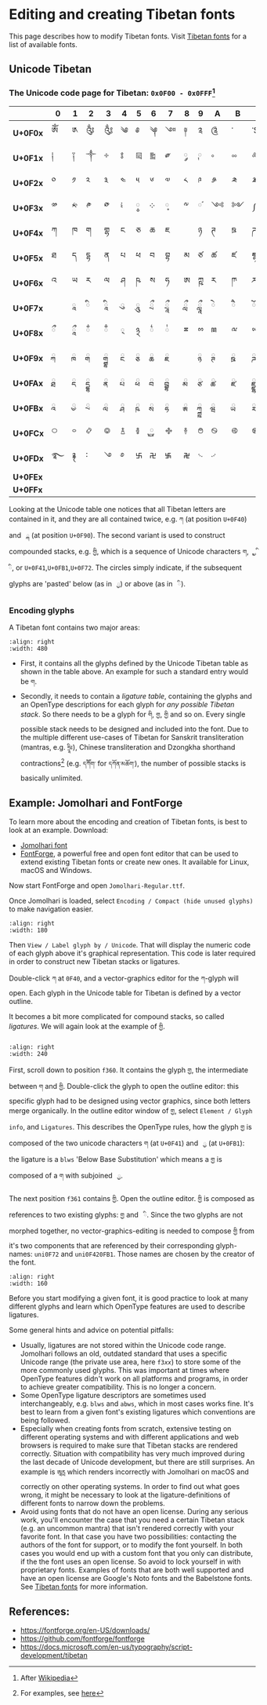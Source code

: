 # Editing and creating Tibetan fonts

This page describes how to modify Tibetan fonts. Visit [Tibetan fonts](tibetan_fonts.md) for a list of available fonts.
## Unicode Tibetan

### The Unicode code page for Tibetan: `0x0F00 - 0x0FFF`[^uni_tib_ref]

|        | 0 | 1 | 2 | 3 | 4 | 5 | 6 | 7 | 8 | 9 | A | B | C | D | E | F |
| ------ | - | - | - | - | - | - | - | - | - | - | - | - | - | - | - | - |
| **U+0F0x** | ༀ | ༁ | ༂| ༃ | ༄ | ༅ | ༆ | ༇ | ༈ | ༉ | ༊ | ་ | ༌$_{\tiny{NB}}$ | ། | ༎ | ༏ |
| **U+0F1x** | ༐ | ༑ | ༒ | ༓ | ༔ | ༕ | ༖ | ༗ | ༘  | ༙ | ༚ | ༛ | ༜ | ༝ | ༞ | ༟ |
| **U+0F2x** | ༠ | ༡ | ༢ | ༣ | ༤ | ༥ | ༦ | ༧ | ༨ | ༩ | ༪ | ༫ | ༬ | ༭ | ༮ | ༯ |
| **U+0F3x** | ༰ | ༱ | ༲ | ༳ | ༴ | ༵ | ༶ | ༷ | ༸ | ༹ | ༺ | ༻ | ༼ | ༽ | ༾ | ༿ |
| **U+0F4x** | ཀ | ཁ | ག | གྷ | ང | ཅ | ཆ | ཇ | 	 | ཉ | ཊ | ཋ | ཌ | ཌྷ | ཎ | ཏ |
| **U+0F5x** | ཐ | ད | དྷ | ན | པ | ཕ | བ | བྷ | མ | ཙ | ཚ | ཛ | ཛྷ | ཝ | ཞ | ཟ |
| **U+0F6x** | འ | ཡ | ར | ལ | ཤ | ཥ | ས | ཧ | ཨ | ཀྵ | ཪ | ཫ | ཬ | |  |  |
| **U+0F7x** |  | 	ཱ | ི | ཱི | ུ | ཱུ | ྲྀ | ཷ | ླྀ | ཹ | ེ | ཻ | ོ | ཽ | ཾ | ཿ |
| **U+0F8x** | ྀ | ཱྀ | ྂ | ྃ | ྄ | ྅ | ྆ | ྇ | ྈ | ྉ | ྊ | ྋ | ྌ | ྍ | ྎ | ྏ |
| **U+0F9x** | ྐ | ྑ | ྒ | ྒྷ | ྔ | ྕ | ྖ | ྗ |  |  ྙ | ྚ | ྛ | ྜ | ྜྷ | ྞ | ྟ |
| **U+0FAx** | ྠ | ྡ | ྡྷ | ྣ | ྤ | ྥ | ྦ | ྦྷ | ྨ | ྩ | ྪ | ྫ | ྫྷ | ྭ | ྮ | ྯ |
| **U+0FBx** | ྰ | ྱ | ྲ | ླ | ྴ | ྵ | ྶ | ྷ | ྸ | ྐྵ | ྺ | ྻ | ྼ  | | 	྾  | 	྿ | 
| **U+0FCx** | ࿀ | ࿁ | ࿂ | ࿃ | ࿄ | ࿅ | ࿆ | ࿇ | ࿈ | ࿉ | ࿊ | ࿋ | ࿌ | 	 | ࿎ | ࿏ |
| **U+0FDx** | ࿐ | ࿑ | ࿒ | ࿓ | ࿔ | ࿕ | ࿖ | ࿗ | ࿘ | ࿙ | ࿚ |  |  |  |  |  |	
| **U+0FEx** |  |  |  |  |  |  |  |  |  |  |  |  |  |  |  |  | 	
| **U+0FFx** |  |  |  |  |  |  |  |  |  |  |  |  |  |  |  |  | 

[^uni_tib_ref]: After [Wikipedia](https://en.wikipedia.org/wiki/Tibetan_(Unicode_block))

Looking at the Unicode table one notices that all Tibetan letters are contained in it, and they are all contained twice, e.g. `ཀ` (at position `U+0F40`) and ` ྐ` (at position `U+0F90`). The second variant is used to construct compounded stacks, e.g. `གྱི`, which is a sequence of Unicode characters `ག`, ` ྱ`, ` ི`, or `U+0F41`,`U+0FB1`,`U+0F72`. The circles simply indicate, if the subsequent glyphs are 'pasted' below (as in ` ྱ`) or above (as in ` ི`).

### Encoding glyphs

A Tibetan font contains two major areas:

```{image} Images/FontForge.jpg
:align: right
:width: 480
```

* First, it contains all the glyphs defined by the Unicode Tibetan table as shown in the table above. An example for such a standard entry would be `ག`.
* Secondly, it needs to contain a _ligature table_, containing the glyphs and an OpenType descriptions for each glyph for _any possible Tibetan stack_. So there needs to be a glyph for `གི`, `གྱ`, `གྱི` and so on. Every single possible stack needs to be designed and included into the font. Due to the multiple different use-cases of Tibetan for Sanskrit transliteration (mantras, e.g. `ཧྲཱིཿ`), Chinese transliteration and Dzongkha shorthand contractions[^dzongkha_shorthand_examples] (e.g. `དཀོོག་` for `དཀོན་མཆོག་`), the number of possible stacks is basically unlimited.

[^dzongkha_shorthand_examples]: For examples, see [here](https://www.babelstone.co.uk/Tibetan/Contractions.html)

## Example: Jomolhari and FontForge

To learn more about the encoding and creation of Tibetan fonts, is best to look at an example. Download:

- [Jomolhari font](https://fonts.google.com/specimen/Jomolhari#type-tester)
- [FontForge](https://fontforge.org/en-US/), a powerful free and open font editor that can be used to extend existing Tibetan fonts or create new ones. It available for Linux, macOS and Windows.

Now start FontForge and open `Jomolhari-Regular.ttf`. 

Once Jomolhari is loaded, select `Encoding / Compact (hide unused glyphs)` to make navigation easier.

```{image} Images/FontForgeKa.jpg
:align: right
:width: 180
```

Then `View / Label glyph by / Unicode`. That will display the numeric code of each glyph above it's graphical representation. This code is later required in order to construct new Tibetan stacks or ligatures.

Double-click `ཀ` at `0F40`, and a vector-graphics editor for the `ཀ`-glyph will open. Each glyph in the Unicode table for Tibetan is defined by a vector outline.

It becomes a bit more complicated for compound stacks, so called _ligatures_. We will again look at the example of `གྱི`.

```{image} Images/FontForgeGya.jpg
:align: right
:width: 240
```

First, scroll down to position `f360`. It contains the glyph `གྱ`, the intermediate between `ག` and `གྱི`. Double-click the glyph to open the outline editor: this specific glyph had to be designed using vector graphics, since both letters merge organically. In the outline editor window of `གྱ`, select `Element / Glyph info`, and `Ligatures`. This describes the OpenType rules, how the glyph `གྱ` is composed of the two unicode characters `ག` (at `U+0F41`) and ` ྱ` (at `U+0FB1`): the ligature is a `blws` 'Below Base Substitution' which means a `གྱ` is composed of a `ག` with subjoined ` ྱ`.

The next position `f361` contains `གྱི`. Open the outline editor. `གྱི` is composed as references to two existing glyphs: `གྱ` and ` ི`. Since the two glyphs are not morphed together, no vector-graphics-editing is needed to compose `གྱི` from it's two components that are referenced by their corresponding glyph-names: `uni0F72` and `uni0F420FB1`. Those names are chosen by the creator of the font.

```{image} Images/FontForgeGyi.jpg
:align: right
:width: 160
```

Before you start modifying a given font, it is good practice to look at many different glyphs and learn which OpenType features are used to describe ligatures.

Some general hints and advice on potential pitfalls:

* Usually, ligatures are not stored within the Unicode code range. Jomolhari follows an old, outdated standard that uses a specific Unicode range (the private use area, here `f3`_`xx`_) to store some of the more commonly used glyphs. This was important at times where OpenType features didn't work on all platforms and programs, in order to achieve greater compatibility. This is no longer a concern.
* Some OpenType ligature descriptors are sometimes used interchangeably, e.g. `blws` and `abws`, which in most cases works fine. It's best to learn from a given font's existing ligatures which conventions are being followed.
* Especially when creating fonts from scratch, extensive testing on different operating systems and with different applications and web browsers is required to make sure that Tibetan stacks are rendered correctly. Situation with compatibility has very much improved during the last decade of Unicode development, but there are still surprises. An example is `ཨཱརྻ` which renders incorrectly with Jomolhari on macOS and correctly on other operating systems. In order to find out what goes wrong, it might be necessary to look at the ligature-definitions of different fonts to narrow down the problems.
* Avoid using fonts that do not have an open license. During any serious work, you'll encounter the case that you need a certain Tibetan stack (e.g. an uncommon mantra) that isn't rendered correctly with your favorite font. In that case you have two possibilities: contacting the authors of the font for support, or to modify the font yourself. In both cases you would end up with a custom font that you only can distribute, if the the font uses an open license. So avoid to lock yourself in with proprietary fonts. Examples of fonts that are both well supported and have an open license are Google's Noto fonts and the Babelstone fonts. See [Tibetan fonts](tibetan_fonts.md) for more information.

## References:

- <https://fontforge.org/en-US/downloads/>
- <https://github.com/fontforge/fontforge>
- <https://docs.microsoft.com/en-us/typography/script-development/tibetan>

